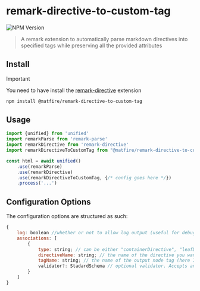 # remark-directive-to-custom-tag

![NPM Version](https://img.shields.io/npm/v/%40matfire%2Fremark-directive-to-custom-tag?style=for-the-badge)

> A remark extension to automatically parse markdown directives into specified tags while preserving all the provided attributes

## Install

> [!IMPORTANT]
> You need to have install the [remark-directive](https://github.com/remarkjs/remark-directive/tree/main) extension

```bash
npm install @matfire/remark-directive-to-custom-tag
```

## Usage

```js
import {unified} from 'unified'
import remarkParse from 'remark-parse'
import remarkDirective from 'remark-directive'
import remarkDirectiveToCustomTag from "@matfire/remark-directive-to-custom-tag"

const html = await unified()
    .use(remarkParse)
    .use(remarkDirective)
    .use(remarkDirectiveToCustomTag, {/* config goes here */})
    .process('...')
```

## Configuration Options

The configuration options are structured as such:

```js
{
    log: boolean //whether or not to allow log output (useful for debugging): defaults to false,
    associations: [
        {
            type: string; // can be either "containerDirective", "leafDirective" or "textDirective"; check the remark-directive documentation to learn more
            directiveName: string; // the name of the directive you want to select. To target a directive written like ::youtube, you would write here 'youtube'
            tagName: string; // the name of the output node tag (here I personally use webcomponents, but you do you),
            validator?: StadardSchema // optional validator. Accepts any library implementing the StandardSchema specification (includind zod, arktype and more) 
        }
    ]
}
```


